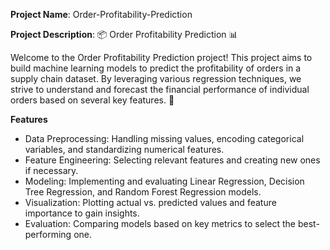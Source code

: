 **Project Name**: 
Order-Profitability-Prediction

**Project Description**: 
📦 Order Profitability Prediction 📊

Welcome to the Order Profitability Prediction project! This project aims to build machine learning models to predict the profitability of orders in a supply chain dataset. By leveraging various regression techniques, we strive to understand and forecast the financial performance of individual orders based on several key features. 🚀

**Features**
- Data Preprocessing: Handling missing values, encoding categorical variables, and standardizing numerical features.
- Feature Engineering: Selecting relevant features and creating new ones if necessary.
- Modeling: Implementing and evaluating Linear Regression, Decision Tree Regression, and Random Forest Regression models.
- Visualization: Plotting actual vs. predicted values and feature importance to gain insights.
- Evaluation: Comparing models based on key metrics to select the best-performing one.
